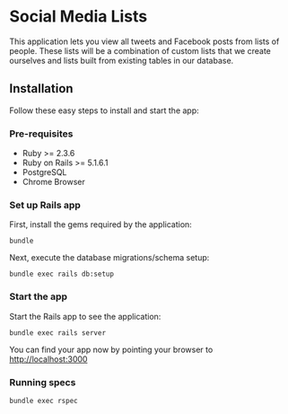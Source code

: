 # Social Media Lists

This application lets you view all tweets and Facebook posts from lists of people. These lists will be a combination of custom lists that we create ourselves and lists built from existing tables in our database.

## Installation

Follow these easy steps to install and start the app:

### Pre-requisites
- Ruby >= 2.3.6
- Ruby on Rails >= 5.1.6.1
- PostgreSQL
- Chrome Browser

### Set up Rails app

First, install the gems required by the application:

    bundle

Next, execute the database migrations/schema setup:

	bundle exec rails db:setup


### Start the app

Start the Rails app to see the application:

    bundle exec rails server

You can find your app now by pointing your browser to [http://localhost:3000](http://localhost:3000)

### Running specs
    bundle exec rspec

